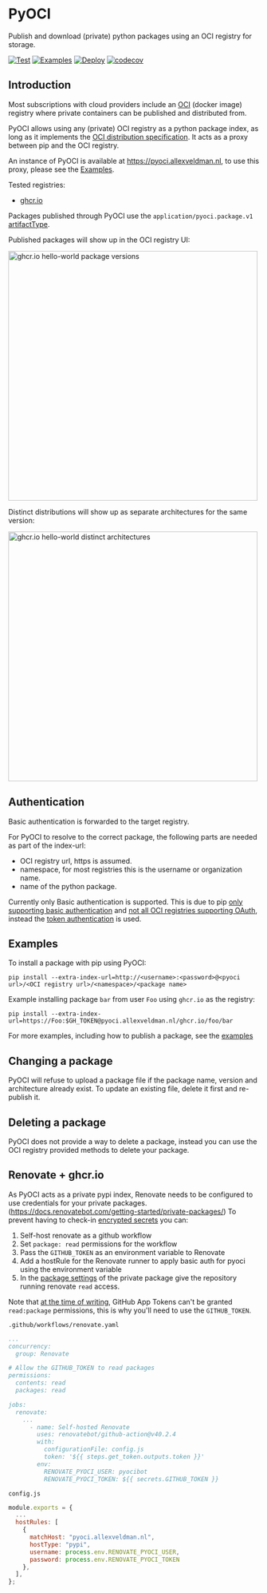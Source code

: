 # PyOCI
Publish and download (private) python packages using an OCI registry for storage.

[![Test](https://github.com/AllexVeldman/pyoci/actions/workflows/test.yaml/badge.svg)](https://github.com/AllexVeldman/pyoci/actions/workflows/test.yaml)
[![Examples](https://github.com/AllexVeldman/pyoci/actions/workflows/examples.yaml/badge.svg)](https://github.com/AllexVeldman/pyoci/actions/workflows/examples.yaml)
[![Deploy](https://github.com/AllexVeldman/pyoci/actions/workflows/deploy.yaml/badge.svg)](https://github.com/AllexVeldman/pyoci/actions/workflows/deploy.yaml)
[![codecov](https://codecov.io/github/AllexVeldman/pyoci/graph/badge.svg?token=SXFCPX8M22)](https://codecov.io/github/AllexVeldman/pyoci)

## Introduction
Most subscriptions with cloud providers include an [OCI](https://opencontainers.org/) (docker image) registry where private containers can be published and distributed from.

PyOCI allows using any (private) OCI registry as a python package index, as long as it implements the [OCI distribution specification](https://github.com/opencontainers/distribution-spec/blob/main/spec.md).
It acts as a proxy between pip and the OCI registry.

An instance of PyOCI is available at https://pyoci.allexveldman.nl, to use this proxy, please see the [Examples](#Examples).

Tested registries:
- [ghcr.io](https://docs.github.com/en/packages/working-with-a-github-packages-registry/working-with-the-container-registry)

Packages published through PyOCI use the `application/pyoci.package.v1` [artifactType](https://github.com/opencontainers/image-spec/blob/v1.1.0/manifest.md#guidelines-for-artifact-usage).

Published packages will show up in the OCI registry UI:

<img width="500" alt="ghcr.io hello-world package versions" src="https://github.com/user-attachments/assets/c3595da9-91e7-4ee6-b890-2ed9baca3c9d">


Distinct distributions will show up as separate architectures for the same version:

<img width="500" alt="ghcr.io hello-world distinct architectures" src="https://github.com/user-attachments/assets/63d130cf-5551-4131-b48b-a6e8f259cbc5">

## Authentication
Basic authentication is forwarded to the target registry.

For PyOCI to resolve to the correct package, the following parts are needed as part of the index-url:
- OCI registry url, https is assumed.
- namespace, for most registries this is the username or organization name.
- name of the python package.

Currently only Basic authentication is supported.
This is due to pip [only supporting basic authentication](https://pip.pypa.io/en/stable/topics/authentication/#basic-http-authentication)
and [not all OCI registries supporting OAuth](https://distribution.github.io/distribution/spec/auth/oauth/),
instead the [token authentication](https://distribution.github.io/distribution/spec/auth/token/) is used.

## Examples
To install a package with pip using PyOCI:
```commandline
pip install --extra-index-url=http://<username>:<password>@<pyoci url>/<OCI registry url>/<namespace>/<package name>
```
Example installing package `bar` from user `Foo` using `ghcr.io` as the registry:
```commandline
pip install --extra-index-url=https://Foo:$GH_TOKEN@pyoci.allexveldman.nl/ghcr.io/foo/bar
```

For more examples, including how to publish a package, see the [examples](/docs/examples)

## Changing a package
PyOCI will refuse to upload a package file if the package name, version and architecture already exist.
To update an existing file, delete it first and re-publish it.

## Deleting a package
PyOCI does not provide a way to delete a package, instead you can use the OCI registry provided methods to delete your package.

## Renovate + ghcr.io
As PyOCI acts as a private pypi index, Renovate needs to be configured to use credentials for your private packages.
(https://docs.renovatebot.com/getting-started/private-packages/)
To prevent having to check-in [encrypted secrets](https://docs.renovatebot.com/getting-started/private-packages/#encrypting-secrets)
you can:
1. Self-host renovate as a github workflow
2. Set `package: read` permissions for the workflow
3. Pass the `GITHUB_TOKEN` as an environment variable to Renovate
4. Add a hostRule for the Renovate runner to apply basic auth for pyoci using the environment variable
5. In the [package settings](https://docs.github.com/en/packages/learn-github-packages/configuring-a-packages-access-control-and-visibility#ensuring-workflow-access-to-your-package) of the private package give the repository running renovate `read` access.

Note that [at the time of writing](https://github.com/orgs/community/discussions/24636), GitHub App Tokens can't be granted `read:package` permissions,
this is why you'll need to use the `GITHUB_TOKEN`.

`.github/workflows/renovate.yaml`
```yaml
...
concurrency:
  group: Renovate

# Allow the GITHUB_TOKEN to read packages
permissions:
  contents: read
  packages: read

jobs:
  renovate:
    ...
      - name: Self-hosted Renovate
        uses: renovatebot/github-action@v40.2.4
        with:
          configurationFile: config.js
          token: '${{ steps.get_token.outputs.token }}'
        env:
          RENOVATE_PYOCI_USER: pyocibot
          RENOVATE_PYOCI_TOKEN: ${{ secrets.GITHUB_TOKEN }}
```

`config.js`
```js
module.exports = {
  ...
  hostRules: [
    {
      matchHost: "pyoci.allexveldman.nl",
      hostType: "pypi",
      username: process.env.RENOVATE_PYOCI_USER,
      password: process.env.RENOVATE_PYOCI_TOKEN
    },
  ],
};
```
